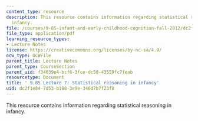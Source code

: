 ```yaml
---
content_type: resource
description: This resource contains information regarding statistical reasoning in
  infancy.
file: /courses/9-85-infant-and-early-childhood-cognition-fall-2012/dc2f1e847d53b1083e9e346d7b7f23f8_MIT9_85F12_lec7_stats.pdf
file_type: application/pdf
learning_resource_types:
- Lecture Notes
license: https://creativecommons.org/licenses/by-nc-sa/4.0/
ocw_type: OCWFile
parent_title: Lecture Notes
parent_type: CourseSection
parent_uid: f34039e4-bcf6-3fce-dc58-43559fc7feab
resourcetype: Document
title: ' 9.85 Lecture 7: Statistical reasoning in infancy'
uid: dc2f1e84-7d53-b108-3e9e-346d7b7f23f8
---
```

This resource contains information regarding statistical reasoning in infancy.